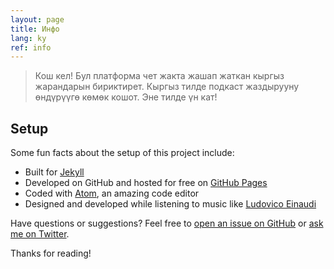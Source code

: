 ```yaml
---
layout: page
title: Инфо
lang: ky
ref: info
---
```


> Кош кел! Бул платформа чет жакта жашап жаткан кыргыз жарандарын бириктирет. Кыргыз тилде подкаст жаздырууну өндүрүүгө көмөк кошот. Эне тилде үн кат!

## Setup

Some fun facts about the setup of this project include:

* Built for [Jekyll](http://jekyllrb.com)
* Developed on GitHub and hosted for free on [GitHub Pages](https://pages.github.com)
* Coded with [Atom](https://atom.io), an amazing code editor
* Designed and developed while listening to music like [Ludovico Einaudi](https://open.spotify.com/track/6sVuwzZ4MPsviUE8wfw2n1)

Have questions or suggestions? Feel free to [open an issue on GitHub](https://github.com/madebyconnor/summer/issues/new) or [ask me on Twitter](https://twitter.com/connor_baer).

Thanks for reading!
